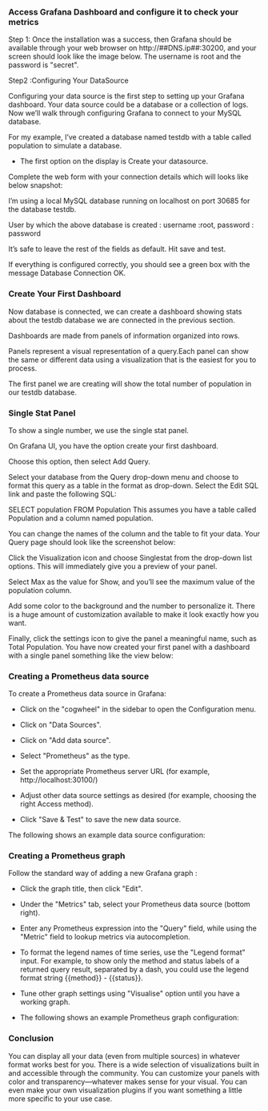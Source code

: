 
### Access Grafana Dashboard and configure it to check your metrics


Step 1: 
Once the installation was a success, then Grafana should be available through your web browser  on http://##DNS.ip##:30200, and your screen should look like the image below. The username is root and the password is "secret".

Step2 :Configuring Your DataSource

Configuring your data source is the first step to setting up your Grafana dashboard. Your data source could be a database or a collection of logs. 
Now we’ll walk through configuring Grafana to connect to your MySQL database.

For my example, I’ve created a database named testdb with a table called population to simulate a database.

- The first option on the display is Create your datasource. 

Complete the web form with your connection details which will looks like below snapshot:

 I’m using a local MySQL database running on localhost on port 30685 for the database testdb.

User by which the above database is created : username :root, password : password

It’s safe to leave the rest of the fields as default. Hit save and test. 

If everything is configured correctly, you should see a green box with the message Database Connection OK.



### Create Your First Dashboard

Now database is connected, we can create a dashboard showing stats about the testdb database we are connected in the previous section.

Dashboards are made from panels of information organized into rows. 

Panels represent a visual representation of a query.Each panel can show the same or different data using a visualization that is the easiest for you to process. 

The first panel we are creating will show the total number of population in our testdb database.

### Single Stat Panel
To show a single number, we use the single stat panel.

On Grafana UI, you have the option create your first dashboard. 

Choose this option, then select Add Query.

Select your database from the Query drop-down menu and choose to format this query as a table in the format as drop-down. Select the Edit SQL link and paste the following SQL:

SELECT
  population
FROM Population
This assumes you have a table called Population and a column named population.

You can change the names of the column and the table to fit your data. Your Query page should look like the screenshot below:



Click the Visualization icon and choose Singlestat from the drop-down list options. This will immediately give you a preview of your panel.

Select Max as the value for Show, and you’ll see the maximum value of the population column. 

Add some color to the background and the number to personalize it. There is a huge amount of customization available to make it look exactly how you want.

Finally, click the settings icon to give the panel a meaningful name, such as Total Population. You have now created your first panel with a dashboard with a single panel something like the view below:




### Creating a Prometheus data source

To create a Prometheus data source in Grafana:

- Click on the "cogwheel" in the sidebar to open the Configuration menu.

- Click on "Data Sources".

- Click on "Add data source".

- Select "Prometheus" as the type.

- Set the appropriate Prometheus server URL (for example, http://localhost:30100/)

-  Adjust other data source settings as desired (for example, choosing the right Access method).

- Click "Save & Test" to save the new data source.
  
The following shows an example data source configuration:




###  Creating a Prometheus graph

Follow the standard way of adding a new Grafana graph :

-  Click the graph title, then click "Edit".

- Under the "Metrics" tab, select your Prometheus data source (bottom right).

- Enter any Prometheus expression into the "Query" field, while using the "Metric" field to lookup metrics via autocompletion.

- To format the legend names of time series, use the "Legend format" input. For example, to show only the method and status labels of a returned query result, separated by a dash, you could use the legend format string {{method}} - {{status}}.

- Tune other graph settings using "Visualise" option until you have a working graph.

- The following shows an example Prometheus graph configuration:



### Conclusion 
You can display all your data (even from multiple sources) in whatever format works best for you. There is a wide selection of visualizations built in and accessible through the community. You can customize your panels with color and transparency—whatever makes sense for your visual. You can even make your own visualization plugins if you want something a little more specific to your use case.

